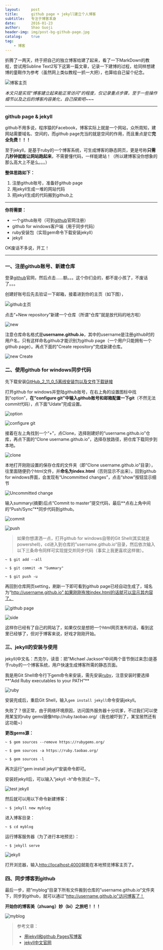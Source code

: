 ```yaml
---
layout:     post
title:      github page + jekyll建立个人博客
subtitle:   专注于博客本身
date:       2016-01-23
author:     Shao Guoji
header-img: img/post-bg-github-page.jpg
catalog:    true
tag:
    - 博客
---
```


折腾了一两天，终于把自己的独立博客给建了起来，看了一下MarkDown的教程，尝试用Subline Text2写下这第一篇文章，记录一下建博的过程，给同样想建博的童鞋作为参考（虽然网上类似教程一抓一大把），也算给自己留个纪念。

![博客主页](http://img1.buy.ijinshan.com/weibo_img/2016/1/22/23/29/r1453476588695770489227.png "我的独立博客")

*本文只是实现“博客建立起来能正常访问”的程度，仅记录重点步骤，至于一些操作细节以及之后的博客内容美化，自己探索吧~~~* 

---


### github page & jekyll

github不用多说，程序猿的Facebook，博客实际上就是一个网站，众所周知，建网站需要域名、空间的，而github page充当的就是空间的作用，而且重点是它**完全免费！！！**

至于jekyll，是基于ruby的一个博客系统，可生成博客的静态网页，更是号称**只需几秒钟就能让网站跑起来**，不需要懂代码，一样能建站！（所以建博客没你想象的那么高大上不是么。。。）

**整体思路如下：**

1. 注册github账号，准备好github page
2. 用jekyll生成一堆的网站代码
3. 把jekyll生成的代码搬到github上

---


**你将需要：**

* 一个github账号（可到[github](https://github.com/)官网注册）
* github for windows客户端（用于同步代码）
* ruby安装包（实现gem命令下载安装jekyll）
* jekyll

OK废话不多说，开工！

---


### **一、注册github账号、新建仓库**

登录[github](https://github.com/)官网，然后点击……额。。。这个你们会的，都不是小孩了，不废话了。。。

创建好账号后先去验证一下邮箱，接着进到你的主页（如下图），

![github主页](http://img1.buy.ijinshan.com/weibo_img/2016/1/22/23/42/r1453477330809917755772.png)

点击“+New repository”新建一个仓库（所谓“仓库”就是放代码的地方啦）

![new](http://img1.buy.ijinshan.com/weibo_img/2016/1/23/9/31/r1453512667237810367715.png)

注意仓库命名格式是**username.github.io**，其中的username是注册github时的用户名，只有这样命名github才能识别为github page（一个用户只能拥有一个github page）。再点下面的"Create repository"完成新建仓库。

![new Create](http://img1.buy.ijinshan.com/weibo_img/2016/1/23/9/33/r1453512804114599754817.png)


### 二、使用github for windows同步代码

先下载安装[GitHub_2_11_0_5离线安装包以及文件下载链接](http://pan.baidu.com/s/1eQYZQQu)

打开github for windows并登陆github账号，在右上角的设置图标中找到“option”，**在“configure git”中输入github账号和邮箱配置一下git**（不然无法commit代码），点下面“Udate”完成设置。

![option](http://img1.buy.ijinshan.com/weibo_img/2016/1/23/14/25/r1453530346466632670866.png)

![configure git](http://img1.buy.ijinshan.com/weibo_img/2016/1/23/14/57/r145353227826128946700.png)

接着在左上角找到一个“+”，点Clone，选择刚建好的“username.github.io”仓库，再点下面的“Clone username.github.io”，选择存放路径，把仓库下载同步到本地。

![clone](http://img1.buy.ijinshan.com/weibo_img/2016/1/23/14/33/r1453530825104362807973.png)

本地打开刚刚设置的保存仓库的文件夹（即“Clone username.github.io”目录），往里面随便扔个html文件，并**命名为index.html**（否则显示不出来）。回到github for windows界面，会发现有“Uncommitted changes”，点击“show”按钮显示细节

![Uncommitted change](http://img1.buy.ijinshan.com/weibo_img/2016/1/23/14/53/r1453531998703290822177.png)

输入summary(摘要)后点“Commit to master”提交代码，最后**点右上角中间的“Push/Sync”**同步代码到github。

![commit](http://img1.buy.ijinshan.com/weibo_img/2016/1/23/15/1/r1453532462470787609678.png)

![push](http://img1.buy.ijinshan.com/weibo_img/2016/1/23/15/9/r1453532971440809956140.png)

>如果你想潇洒一点，打开github for windows自带的Git Shell(其实就是powershell)，cd进入到仓库的”username.github.io“目录，然后依次输入以下三条命令同样可实现提交并同步代码（事实上我更喜欢这样做）。

```~ $ git add --all```

```~ $ git commit -m "Summary"```

```~ $ git push -u```


再回到仓库网页setting，刷新一下即可看到github page已经自动生成了，域名为“http://username.github.io",如果刚刚有放index.html的话就可以显示其内容了。

![github page](http://img1.buy.ijinshan.com/weibo_img/2016/1/23/15/18/r1453533500966502326086.png)

![side](http://img1.buy.ijinshan.com/weibo_img/2016/1/23/15/23/r1453533805662110534959.png)

这样你已经有了自己的网站了，如果仅仅是想把一个html网页发布的话，看到这里已经够了，但对于博客来说，好戏才刚刚开始。


### 三、jekyll的安装与使用

jekyll(中文名：杰克尔，读音：把”Michael Jackson“中间两个音节倒过来念)是基于ruby的一个博客系统，用户快速生成博客所需的静态页面。

我是用Git Shell命令行下gem命令来安装，需先安装[ruby](http://rubyinstaller.org/downloads)，注意安装时要选择**“Add Ruby executables to your PATH”**

![ruby](http://img1.buy.ijinshan.com/weibo_img/2016/1/23/22/50/r1453560632755056508260.png)

安装完成后，重启Git Shell，输入`gem install jekyll`命令安装jekyll。

失败了？很正常，由于网络环境原因，访问国外服务器十分坑爹，不过我们可以使用某宝的ruby gems镜像http://ruby.taobao.org/（我也被吓到了，某宝居然还有这功能~）

**更改gems源：**

```~ $ gem sources --remove https://rubygems.org/```

```~ $ gem sources -a https://ruby.taobao.org/```

```~ $ gem sources -l```

再次运行”gem install jekyll“安装命令即可。

安装好jekyll后，可以输入”jekyll -h“命令测试一下。

![test jekyll](http://img1.buy.ijinshan.com/weibo_img/2016/1/23/16/17/r1453537059517822656980.png)

然后就可以用以下命令新建博客：

```~ $ jekyll new myblog```

进入博客目录：

```~ $ cd myblog```

运行博客服务器（为了进行本地预览）：

```~ $ jekyll serve```

![jekyll](http://img1.buy.ijinshan.com/weibo_img/2016/1/23/16/15/r1453536905531648574552.png)

打开浏览器，输入[http://localhost:4000](http://localhost:4000)就能在本地预览博客主页了。


### 四、同步博客到github

最后一步，把”myblog“目录下所有文件搬到仓库的”username.github.io“文件夹下，同步到github，就可以通过"http://username.github.io"访问博客了！

**开始你的博客美（zhuang）妙（bi）之旅吧！！！**

![myblog](http://img1.buy.ijinshan.com/weibo_img/2016/1/23/16/24/r1453537462187443227423.png)

>参考文章： 
> 
> * [用jekyll和github Pages写博客](http://my.oschina.net/laichendong/blog/499224)
> * [jekyll中文官网](http://jekyll.bootcss.com/)













